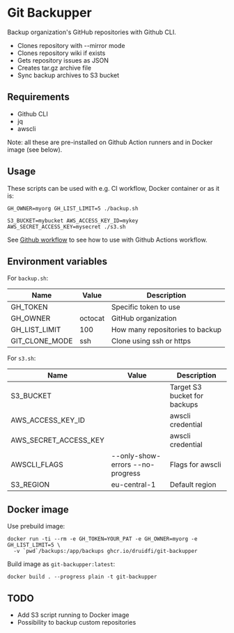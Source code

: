 # Git Backupper

Backup organization's GitHub repositories with Github CLI.

- Clones repository with --mirror mode
- Clones repository wiki if exists
- Gets repository issues as JSON
- Creates tar.gz archive file
- Sync backup archives to S3 bucket

## Requirements

- Github CLI
- jq
- awscli

Note: all these are pre-installed on Github Action runners and in Docker image (see below).

## Usage

These scripts can be used with e.g. CI workflow, Docker container or as it is:

```shell
GH_OWNER=myorg GH_LIST_LIMIT=5 ./backup.sh
```

```shell
S3_BUCKET=mybucket AWS_ACCESS_KEY_ID=mykey AWS_SECRET_ACCESS_KEY=mysecret ./s3.sh
```

See [Github workflow](.github/workflows/backup.yml) to see how to use with Github Actions workflow.

## Environment variables

For `backup.sh`:

| Name           | Value   | Description                     |
|----------------|---------|---------------------------------|
| GH_TOKEN       |         | Specific token to use           |
| GH_OWNER       | octocat | GitHub organization             |
| GH_LIST_LIMIT  | 100     | How many repositories to backup |
| GIT_CLONE_MODE | ssh     | Clone using ssh or https        |

For `s3.sh`:

| Name                  | Value                            | Description                  |
|-----------------------|----------------------------------|------------------------------|
| S3_BUCKET             |                                  | Target S3 bucket for backups |
| AWS_ACCESS_KEY_ID     |                                  | awscli credential            |
| AWS_SECRET_ACCESS_KEY |                                  | awscli credential            |
| AWSCLI_FLAGS          | --only-show-errors --no-progress | Flags for awscli             |
| S3_REGION             | eu-central-1                     | Default region               |

## Docker image

Use prebuild image:

```shell
docker run -ti --rm -e GH_TOKEN=YOUR_PAT -e GH_OWNER=myorg -e GH_LIST_LIMIT=5 \
  -v `pwd`/backups:/app/backups ghcr.io/druidfi/git-backupper
```

Build image as `git-backupper:latest`:

```shell
docker build . --progress plain -t git-backupper
```

## TODO

- Add S3 script running to Docker image
- Possibility to backup custom repositories
